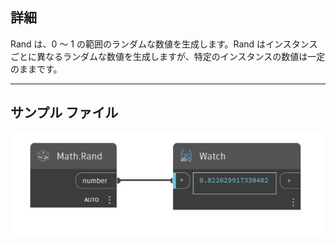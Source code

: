 ## 詳細
Rand は、0 ～ 1 の範囲のランダムな数値を生成します。Rand はインスタンスごとに異なるランダムな数値を生成しますが、特定のインスタンスの数値は一定のままです。
___
## サンプル ファイル

![Rand](./DSCore.Math.Rand_img.jpg)

